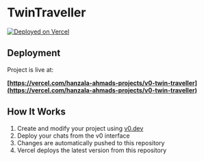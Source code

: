 # TwinTraveller


[![Deployed on Vercel](https://img.shields.io/badge/Deployed%20on-Vercel-black?style=for-the-badge&logo=vercel)](https://vercel.com/hanzala-ahmads-projects/v0-twin-traveller)

## Deployment

Project is live at:

**[https://vercel.com/hanzala-ahmads-projects/v0-twin-traveller](https://vercel.com/hanzala-ahmads-projects/v0-twin-traveller)**



## How It Works

1. Create and modify your project using [v0.dev](https://v0.dev)
2. Deploy your chats from the v0 interface
3. Changes are automatically pushed to this repository
4. Vercel deploys the latest version from this repository
